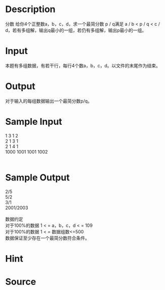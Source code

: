 
# Description

<div class="content">分数
	给你4个正整数a，b，c，d，求一个最简分数 p / q满足 a / b &lt; p / q &lt; c / d，若有多组解，输出q最小的一组，若仍有多组解，输出p最小的一组。

</div>

# Input

<div class="content">	本题有多组数据，有若干行，每行4个数a，b，c，d。以文件的末尾作为结束。

</div>

# Output

<div class="content">	对于输入的每组数据输出一个最简分数p/q。

</div>

# Sample Input

<div class="content"><span class="sampledata">1 3 1 2<br/>
2 1 3 1<br/>
2 1 4 1<br/>
1000 1001 1001 1002<br/>
<br/>
</span></div>

# Sample Output

<div class="content"><span class="sampledata">2/5<br/>
5/2<br/>
3/1<br/>
2001/2003<br/>
<br/>
数据约定<br/>
	对于100%的数据 1 &lt; =  a，b，c，d &lt; = 109<br/>
	对于100%的数据 1 &lt; = 数据组数&lt;=500<br/>
	数据保证至少存在一个最简分数符合条件。<br/>
</span></div>

# Hint

<div class="content"><p></p></div>

# Source

<div class="content"><p><a href="problemset.php?search="></a></p></div>

